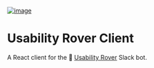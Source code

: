 [![image](https://cloud.githubusercontent.com/assets/2289769/20545056/9fa044ea-b115-11e6-9314-ba3e6516e573.png)](https://github.com/NirBenita/usability-rover-bot)
# Usability Rover Client
A React client for the 🤖 [Usability Rover](https://github.com/NirBenita/usability-rover-bot) Slack bot.
